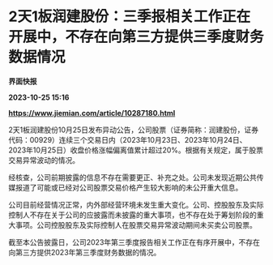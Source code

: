 # 2天1板润建股份：三季报相关工作正在开展中，不存在向第三方提供三季度财务数据情况
**界面快报**

**2023-10-25 15:16**

**https://www.jiemian.com/article/10287180.html**

2天1板润建股份10月25日发布异动公告，公司股票（证券简称：润建股份，证券代码：00929）连续三个交易日内（2023年10月23日、2023年10月24日、2023年10月25日）收盘价格涨幅偏离值累计超过20%。根据有关规定，属于股票交易异常波动的情况。

经核查，公司前期披露的信息不存在需要更正、补充之处。公司未发现近期公共传媒报道了可能或已经对公司股票交易价格产生较大影响的未公开重大信息。

公司目前经营情况正常，内外部经营环境未发生重大变化。公司、控股股东及实际控制人不存在关于公司的应披露而未披露的重大事项，也不存在处于筹划阶段的重大事项。公司控股股东及实际控制人在股票交易异常波动期间未买卖公司股票。

截至本公告披露日，公司2023年第三季度报告相关工作正在有序开展中，不存在向第三方提供2023年第三季度财务数据的情况。